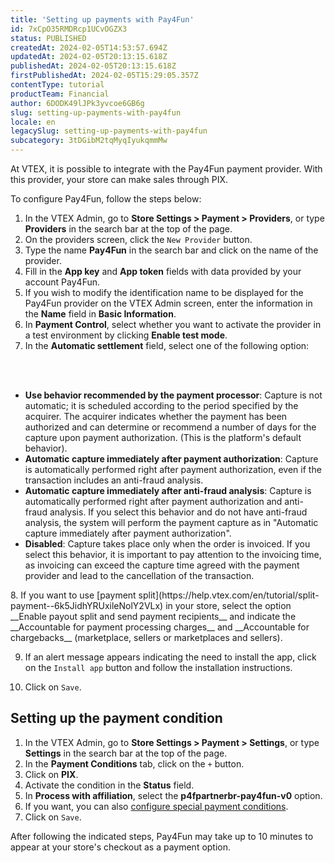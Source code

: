 ```yaml
---
title: 'Setting up payments with Pay4Fun'
id: 7xCpO35RMDRcp1UCvOGZX3
status: PUBLISHED
createdAt: 2024-02-05T14:53:57.694Z
updatedAt: 2024-02-05T20:13:15.618Z
publishedAt: 2024-02-05T20:13:15.618Z
firstPublishedAt: 2024-02-05T15:29:05.357Z
contentType: tutorial
productTeam: Financial
author: 6DODK49lJPk3yvcoe6GB6g
slug: setting-up-payments-with-pay4fun
locale: en
legacySlug: setting-up-payments-with-pay4fun
subcategory: 3tDGibM2tqMyqIyukqmmMw
---
```


At VTEX, it is possible to integrate with the Pay4Fun payment provider. With this provider, your store can make sales through PIX.

To configure Pay4Fun, follow the steps below:

1. In the VTEX Admin, go to __Store Settings > Payment > Providers__, or type __Providers__ in the search bar at the top of the page.
2. On the providers screen, click the `New Provider` button.
3. Type the name __Pay4Fun__ in the search bar and click on the name of the provider.
4. Fill in the __App key__ and __App token__ fields with data provided by your account Pay4Fun.
5. If you wish to modify the identification name to be displayed for the Pay4Fun provider on the VTEX Admin screen, enter the information in the __Name__ field in __Basic Information__.
6. In __Payment Control__, select whether you want to activate the provider in a test environment by clicking __Enable test mode__.
7. In the __Automatic settlement__ field, select one of the following option:
<br>
<ul>
<br>
    	<li><b>Use behavior recommended by the payment processor</b>: Capture is not automatic; it is scheduled according to the period specified by the acquirer. The acquirer indicates whether the payment has been authorized and can determine or recommend a number of days for the capture upon payment authorization. (This is the platform's default behavior).</li>
    	<li><b>Automatic capture immediately after payment authorization</b>: Capture is automatically performed right after payment authorization, even if the transaction includes an anti-fraud analysis.</li>
   		<li><b>Automatic capture immediately after anti-fraud analysis</b>: Capture is automatically performed right after payment authorization and anti-fraud analysis. If you select this behavior and do not have anti-fraud analysis, the system will perform the payment capture as in "Automatic capture immediately after payment authorization".</li>     
   		<li><b>Disabled</b>: Capture takes place only when the order is invoiced. If you select this behavior, it is important to pay attention to the invoicing time, as invoicing can exceed the capture time agreed with the payment provider and lead to the cancellation of the transaction.</li>
</ul>
8. If you want to use [payment split](https://help.vtex.com/en/tutorial/split-payment--6k5JidhYRUxileNolY2VLx) in your store, select the option __Enable payout split and send payment recipients__ and indicate the __Accountable for payment processing charges__ and __Accountable for chargebacks__ (marketplace, sellers or marketplaces and sellers).

9. If an alert message appears indicating the need to install the app, click on the `Install app` button and follow the installation instructions.

10. Click on `Save`.

## Setting up the payment condition

1. In the VTEX Admin, go to __Store Settings > Payment > Settings__, or type __Settings__ in the search bar at the top of the page.
2. In the __Payment Conditions__ tab, click on the `+` button.
3. Click on __PIX__.
4. Activate the condition in the __Status__ field. 
5. In __Process with affiliation__, select the __p4fpartnerbr-pay4fun-v0__ option.
6. If you want, you can also [configure special payment conditions](https://help.vtex.com/en/tutorial/condiciones-especiales--tutorials_456?&utm_source=autocomplete#).
7. Click on `Save`.

After following the indicated steps, Pay4Fun may take up to 10 minutes to appear at your store's checkout as a payment option.
